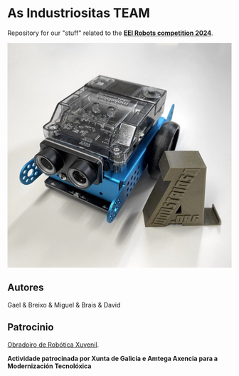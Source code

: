 # As Industriositas TEAM

Repository for our "stuff" related to the [**EEI Robots competition 2024**](http://eei.robots.webs.uvigo.es/).

![AsIndustriositas](industriositas.jpg)

## Autores

Gael & Breixo &  Miguel & Brais & David

## Patrocinio

[Obradoiro de Robótica Xuvenil](https://aindustriosa.org/RoboticaXuvenil/).

<b>Actividade patrocinada por Xunta de Galicia e Amtega Axencia para a Modernización Tecnolóxica</b>